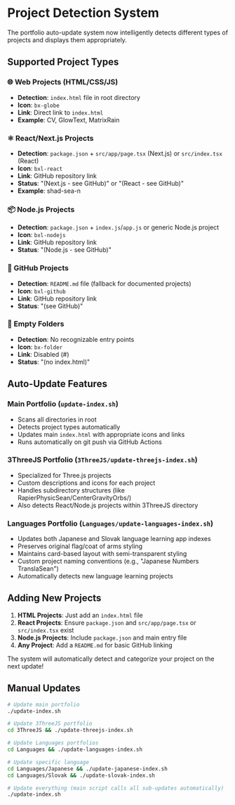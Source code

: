 # Project Detection System

The portfolio auto-update system now intelligently detects different types of projects and displays them appropriately.

## Supported Project Types

### 🌐 Web Projects (HTML/CSS/JS)
- **Detection**: `index.html` file in root directory
- **Icon**: `bx-globe`
- **Link**: Direct link to `index.html`
- **Example**: CV, GlowText, MatrixRain

### ⚛️ React/Next.js Projects
- **Detection**: `package.json` + `src/app/page.tsx` (Next.js) or `src/index.tsx` (React)
- **Icon**: `bxl-react`
- **Link**: GitHub repository link
- **Status**: "(Next.js - see GitHub)" or "(React - see GitHub)"
- **Example**: shad-sea-n

### 📦 Node.js Projects
- **Detection**: `package.json` + `index.js`/`app.js` or generic Node.js project
- **Icon**: `bxl-nodejs`
- **Link**: GitHub repository link
- **Status**: "(Node.js - see GitHub)"

### 📁 GitHub Projects
- **Detection**: `README.md` file (fallback for documented projects)
- **Icon**: `bxl-github`
- **Link**: GitHub repository link
- **Status**: "(see GitHub)"

### 📂 Empty Folders
- **Detection**: No recognizable entry points
- **Icon**: `bx-folder`
- **Link**: Disabled (#)
- **Status**: "(no index.html)"

## Auto-Update Features

### Main Portfolio (`update-index.sh`)
- Scans all directories in root
- Detects project types automatically
- Updates main `index.html` with appropriate icons and links
- Runs automatically on git push via GitHub Actions

### 3ThreeJS Portfolio (`3ThreeJS/update-threejs-index.sh`)
- Specialized for Three.js projects
- Custom descriptions and icons for each project
- Handles subdirectory structures (like RapierPhysicSean/CenterGravityOrbs/)
- Also detects React/Node.js projects within 3ThreeJS directory

### Languages Portfolio (`Languages/update-languages-index.sh`)
- Updates both Japanese and Slovak language learning app indexes
- Preserves original flag/coat of arms styling
- Maintains card-based layout with semi-transparent styling
- Custom project naming conventions (e.g., "Japanese Numbers TranslaSean")
- Automatically detects new language learning projects

## Adding New Projects

1. **HTML Projects**: Just add an `index.html` file
2. **React Projects**: Ensure `package.json` and `src/app/page.tsx` or `src/index.tsx` exist
3. **Node.js Projects**: Include `package.json` and main entry file
4. **Any Project**: Add a `README.md` for basic GitHub linking

The system will automatically detect and categorize your project on the next update!

## Manual Updates

```bash
# Update main portfolio
./update-index.sh

# Update 3ThreeJS portfolio
cd 3ThreeJS && ./update-threejs-index.sh

# Update Languages portfolios
cd Languages && ./update-languages-index.sh

# Update specific language
cd Languages/Japanese && ./update-japanese-index.sh
cd Languages/Slovak && ./update-slovak-index.sh

# Update everything (main script calls all sub-updates automatically)
./update-index.sh
```